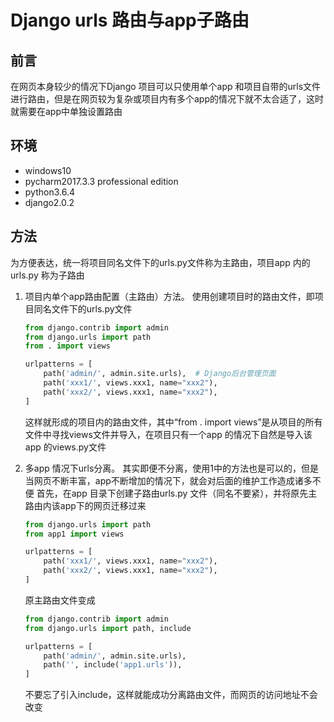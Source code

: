 # Django urls 路由与app子路由

## **前言**

在网页本身较少的情况下Django 项目可以只使用单个app 和项目自带的urls文件进行路由，但是在网页较为复杂或项目内有多个app的情况下就不太合适了，这时就需要在app中单独设置路由

## **环境**

- windows10
- pycharm2017.3.3 professional edition
- python3.6.4
- django2.0.2

## **方法**

为方便表达，统一将项目同名文件下的urls.py文件称为主路由，项目app 内的urls.py 称为子路由

1. 项目内单个app路由配置（主路由）方法。
    使用创建项目时的路由文件，即项目同名文件下的urls.py文件
    ```python
    from django.contrib import admin
    from django.urls import path
    from . import views

    urlpatterns = [
        path('admin/', admin.site.urls),  # Django后台管理页面
        path('xxx1/', views.xxx1, name="xxx2"),
        path('xxx2/', views.xxx1, name="xxx2"),
    ]
    ```
    这样就形成的项目内的路由文件，其中“from . import views”是从项目的所有文件中寻找views文件并导入，在项目只有一个app 的情况下自然是导入该app 的views.py文件

2. 多app 情况下urls分离。
    其实即便不分离，使用1中的方法也是可以的，但是当网页不断丰富，app不断增加的情况下，就会对后面的维护工作造成诸多不便
    首先，在app 目录下创建子路由urls.py 文件（同名不要紧），并将原先主路由内该app下的网页迁移过来
    ```python
    from django.urls import path
    from app1 import views

    urlpatterns = [
        path('xxx1/', views.xxx1, name="xxx2"),
        path('xxx2/', views.xxx1, name="xxx2"),
    ]
    ```
    原主路由文件变成
    ```python
    from django.contrib import admin
    from django.urls import path, include

    urlpatterns = [
        path('admin/', admin.site.urls),
        path('', include('app1.urls')),
    ]
    ```
    不要忘了引入include，这样就能成功分离路由文件，而网页的访问地址不会改变
